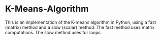 # K-Means-Algorithm
This is an implementation of the K-means algorithm in Python, using a fast (matrix) method and a slow (scalar) method.
The fast method uses matrix computations.
The slow method uses for loops.
